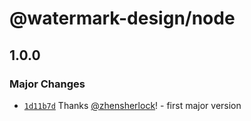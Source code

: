 # @watermark-design/node

## 1.0.0

### Major Changes

- [`1d11b7d`](https://github.com/watermark-design/watermark/commit/1d11b7d4f804ca683b08dc3781491459a4bd7245) Thanks [@zhensherlock](https://github.com/zhensherlock)! - first major version
